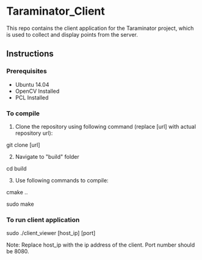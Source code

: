 # Taraminator_Client
This repo contains the client application for the Taraminator project, which is used to collect and display points from the server.
## Instructions
### Prerequisites
* Ubuntu 14.04
* OpenCV Installed
* PCL Installed
### To compile
1. Clone the repository using following command (replace [url] with actual repository url):

git clone [url]

2. Navigate to "build" folder

cd build

3. Use following commands to compile:

cmake ..

sudo make
### To run client application
sudo ./client_viewer [host_ip] [port]

Note: Replace host_ip with the ip address of the client. Port number should be 8080.

